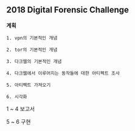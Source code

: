 ## 2018 Digital Forensic Challenge

**계획**

```
1. vpn의 기본적인 개념

2. tor의 기본적인 개념

3. 다크웹의 기본적인 개념

4. 다크웹에서 이루어지는 동작들에 대한 아티펙트 조사

5. 아티펙트 가져오기

6. 시각화
```

1 ~ 4 보고서

5 ~ 6 구현